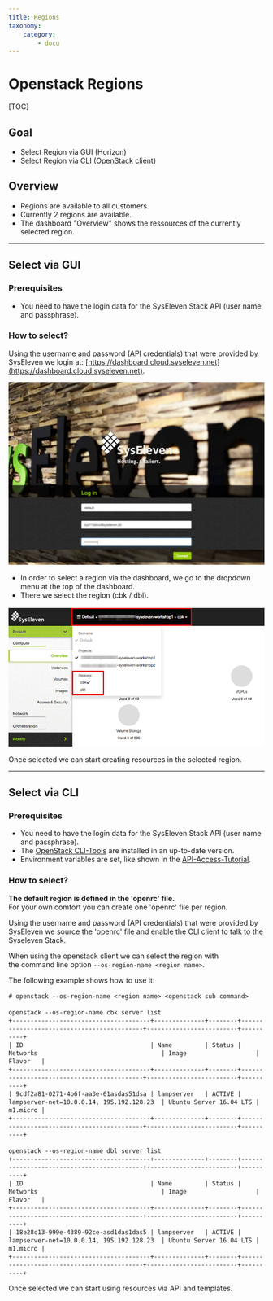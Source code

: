 ```yaml
---
title: Regions
taxonomy:
    category:
        - docu
---
```


# Openstack Regions

[TOC]

## Goal

* Select Region via GUI (Horizon)
* Select Region via CLI (OpenStack client)

## Overview

* Regions are available to all customers.
* Currently 2 regions are available.
* The dashboard "Overview" shows the ressources of the currently selected region.

---

## Select via GUI

### Prerequisites

* You need to have the login data for the SysEleven Stack API (user name and passphrase).

### How to select?

Using the username and password (API credentials) that were provided by SysEleven we login at: [https://dashboard.cloud.syseleven.net](https://dashboard.cloud.syseleven.net).

![SysEleven Login](../img/login.png)

* In order to select a region via the dashboard, we go to the dropdown menu at the top of the dashboard.
* There we select the region (cbk / dbl).

![Select region](../img/selectregion.png)

Once selected we can start creating resources in the selected region.

---

## Select via CLI

### Prerequisites

* You need to have the login data for the SysEleven Stack API (user name and passphrase).
* The [OpenStack CLI-Tools](openstack-cli/) are installed in an up-to-date version.
* Environment variables are set, like shown in the [API-Access-Tutorial](api-access/).

### How to select?

**The default region is defined in the 'openrc' file.**  
For your own comfort you can create one 'openrc' file per region.

Using the username and password (API credentials) that were provided by SysEleven we source the 'openrc' file and enable the CLI client to talk to the Syseleven Stack.

When using the openstack client we can select the region with  
the command line option `--os-region-name <region name>`.

The following example shows how to use it:
```shell
# openstack --os-region-name <region name> <openstack sub command>

openstack --os-region-name cbk server list
+--------------------------------------+--------------+--------+-------------------------------------------+-------------------------+----------+
| ID                                   | Name         | Status | Networks                                  | Image                   | Flavor   |
+--------------------------------------+--------------+--------+-------------------------------------------+-------------------------+----------+
| 9cdf2a81-0271-4b6f-aa3e-61asdas51dsa | lampserver   | ACTIVE | lampserver-net=10.0.0.14, 195.192.128.23  | Ubuntu Server 16.04 LTS | m1.micro |
+--------------------------------------+--------------+--------+-------------------------------------------+-------------------------+----------+

openstack --os-region-name dbl server list
+--------------------------------------+--------------+--------+-------------------------------------------+-------------------------+----------+
| ID                                   | Name         | Status | Networks                                  | Image                   | Flavor   |
+--------------------------------------+--------------+--------+-------------------------------------------+-------------------------+----------+
| 18e28c13-999e-4389-92ce-asd1das1das5 | lampserver   | ACTIVE | lampserver-net=10.0.0.14, 195.192.128.23  | Ubuntu Server 16.04 LTS | m1.micro |
+--------------------------------------+--------------+--------+-------------------------------------------+-------------------------+----------+
```

Once selected we can start using resources via API and templates.